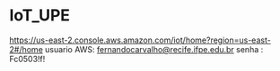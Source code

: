 # IoT_UPE
https://us-east-2.console.aws.amazon.com/iot/home?region=us-east-2#/home
usuario AWS:
fernandocarvalho@recife.ifpe.edu.br
senha : Fc0503!f!
